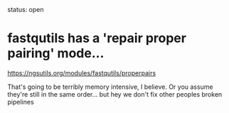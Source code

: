 status: open
# fastqutils has a 'repair proper pairing' mode...

https://ngsutils.org/modules/fastqutils/properpairs

That's going to be terribly memory intensive, I believe.
Or you assume they're still in the same order...
but hey we don't fix other peoples broken pipelines
